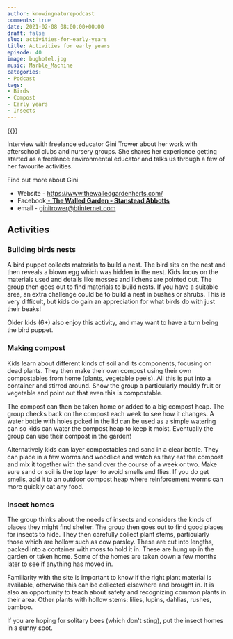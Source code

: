 ```yaml
---
author: knowingnaturepodcast
comments: true
date: 2021-02-08 08:00:00+00:00
draft: false
slug: activities-for-early-years
title: Activities for early years
episode: 40
image: bughotel.jpg
music: Marble_Machine
categories:
- Podcast
tags:
- Birds
- Compost
- Early years
- Insects
---
```


{{<podbean id="">}}

Interview with freelance educator Gini Trower about her work with afterschool
clubs and nursery groups. She shares her experience getting started as a
freelance environmental educator and talks us through a few of her favourite
activities.

Find out more about Gini

  * Website - https://www.thewalledgardenherts.com/
  * Facebook[ \- **The Walled Garden - Stanstead Abbotts**](https://www.facebook.com/walledgardenstansteadabbotts/)
  * email - [ginitrower@btinternet.com](mailto:ginitrower@btinternet.com)

## Activities

### Building birds nests

A bird puppet collects materials to build a nest. The bird sits on the nest
and then reveals a blown egg which was hidden in the nest. Kids focus on the
materials used and details like mosses and lichens are pointed out. The group
then goes out to find materials to build nests. If you have a suitable area,
an extra challenge could be to build a nest in bushes or shrubs. This is very
difficult, but kids do gain an appreciation for what birds do with just their
beaks!

Older kids (6+) also enjoy this activity, and may want to have a turn being
the bird puppet.

### Making compost

Kids learn about different kinds of soil and its components, focusing on dead
plants. They then make their own compost using their own compostables from
home (plants, vegetable peels). All this is put into a container and stirred
around. Show the group a particularly mouldy fruit or vegetable and point out
that even this is compostable.

The compost can then be taken home or added to a big compost heap. The group
checks back on the compost each week to see how it changes. A water bottle
with holes poked in the lid can be used as a simple watering can so kids can
water the compost heap to keep it moist. Eventually the group can use their
compost in the garden!

Alternatively kids can layer compostables and sand in a clear bottle. They can
place in a few worms and woodlice and watch as they eat the compost and mix it
together with the sand over the course of a week or two. Make sure sand or
soil is the top layer to avoid smells and flies. If you do get smells, add it
to an outdoor compost heap where reinforcement worms can more quickly eat any
food.

### Insect homes

The group thinks about the needs of insects and considers the kinds of places
they might find shelter. The group then goes out to find good places for
insects to hide. They then carefully collect plant stems, particularly those
which are hollow such as cow parsley. These are cut into lengths, packed into
a container with moss to hold it in. These are hung up in the garden or taken
home. Some of the homes are taken down a few months later to see if anything
has moved in.

Familiarity with the site is important to know if the right plant material is
available, otherwise this can be collected elsewhere and brought in. It is
also an opportunity to teach about safety and recognizing common plants in
their area. Other plants with hollow stems: lilies, lupins, dahlias, rushes,
bamboo.

If you are hoping for solitary bees (which don't sting), put the insect homes
in a sunny spot.

